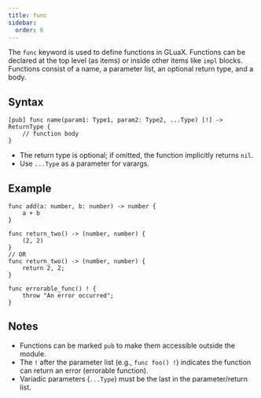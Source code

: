 ```yaml
---
title: func
sidebar:
  order: 6
---
```


The `func` keyword is used to define functions in GLuaX. Functions can be declared at the top level (as items) or inside other items like `impl` blocks. Functions consist of a name, a parameter list, an optional return type, and a body.

## Syntax

```gluax
[pub] func name(param1: Type1, param2: Type2, ...Type) [!] -> ReturnType {
    // function body
}
```

- The return type is optional; if omitted, the function implicitly returns `nil`.
- Use `...Type` as a parameter for varargs.

## Example

```gluax
func add(a: number, b: number) -> number {
    a + b
}

func return_two() -> (number, number) {
    (2, 2)
}
// OR
func return_two() -> (number, number) {
    return 2, 2;
}

func errorable_func() ! {
    throw "An error occurred";
}
```

## Notes

- Functions can be marked `pub` to make them accessible outside the module.
- The `!` after the parameter list (e.g., `func foo() !`) indicates the function can return an error (errorable function).
- Variadic parameters (`...Type`) must be the last in the parameter/return list.
